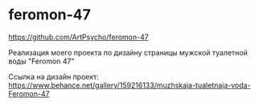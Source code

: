 # feromon-47
https://github.com/ArtPsycho/feromon-47

Реализация моего проекта по дизайну страницы мужской туалетной воды "Feromon 47"

Ссылка на дизайн проект: 
https://www.behance.net/gallery/159216133/muzhskaja-tualetnaja-voda-Feromon-47
